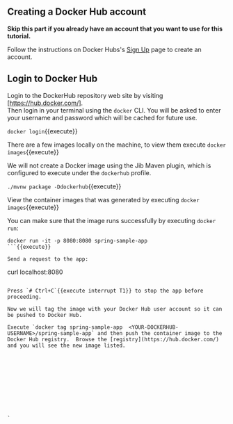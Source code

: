 <br>

## Creating a Docker Hub account

**Skip this part if you already have an account that you want to use for this tutorial.**

Follow the instructions on Docker Hubs's [Sign Up](https://hub.docker.com/signup) page to create an account.


## Login to Docker Hub

Login to the DockerHub repository web site by visiting [https://hub.docker.com/].  
Then login in your terminal using the `docker` CLI.
You will be asked to enter your username and password which will be cached for future use.

`docker login`{{execute}}

There are a few images locally on the machine, to view them execute `docker images`{{execute}}

We will not create a Docker image using the Jib Maven plugin, which is configured to execute under the `dockerhub` profile.

`./mvnw package -Ddockerhub`{{execute}}


View the container images that was generated by executing `docker images`{{execute}}

You can make sure that the image runs successfully by executing `docker run`:

```
docker run -it -p 8080:8080 spring-sample-app
```{{execute}}

Send a request to the app:
```
curl localhost:8080
```{{execute T2}}

Press `# Ctrl+C`{{execute interrupt T1}} to stop the app before proceeding.

Now we will tag the image with your Docker Hub user account so it can be pushed to Docker Hub.

Execute `docker tag spring-sample-app  <YOUR-DOCKERHUB-USERNAME>/spring-sample-app` and then push the container image to the Docker Hub registry.  Browse the [registry](https://hub.docker.com/) and you will see the new image listed.











`


